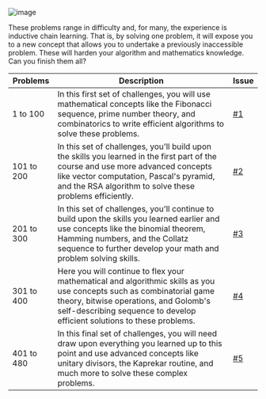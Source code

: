 ![image](https://github.com/wesleydmscn-docs/fcc-project-euler/assets/124368605/f91cfaef-b0b5-4d33-8fbe-f7b0774feefc)

These problems range in difficulty and, for many, the experience is inductive chain learning.
That is, by solving one problem, it will expose you to a new concept that allows you to undertake a previously inaccessible problem. 
These will harden your algorithm and mathematics knowledge. Can you finish them all?

| Problems   | Description                                                                                                                                                                                                                                | Issue                                                                |
| ---------- | ------------------------------------------------------------------------------------------------------------------------------------------------------------------------------------------------------------------------------------------ | -------------------------------------------------------------------- |
| 1 to 100   | In this first set of challenges, you will use mathematical concepts like the Fibonacci sequence, prime number theory, and combinatorics to write efficient algorithms to solve these problems.                                             | [#1](https://github.com/wesleydmscn-docs/fcc-project-euler/issues/1) |
| 101 to 200 | In this set of challenges, you'll build upon the skills you learned in the first part of the course and use more advanced concepts like vector computation, Pascal's pyramid, and the RSA algorithm to solve these problems efficiently.   | [#2](https://github.com/wesleydmscn-docs/fcc-project-euler/issues/2) |
| 201 to 300 | In this set of challenges, you'll continue to build upon the skills you learned earlier and use concepts like the binomial theorem, Hamming numbers, and the Collatz sequence to further develop your math and problem solving skills.     | [#3](https://github.com/wesleydmscn-docs/fcc-project-euler/issues/3) |
| 301 to 400 | Here you will continue to flex your mathematical and algorithmic skills as you use concepts such as combinatorial game theory, bitwise operations, and Golomb's self-describing sequence to develop efficient solutions to these problems. | [#4](https://github.com/wesleydmscn-docs/fcc-project-euler/issues/4) |
| 401 to 480 | In this final set of challenges, you will need draw upon everything you learned up to this point and use advanced concepts like unitary divisors, the Kaprekar routine, and much more to solve these complex problems.                     | [#5](https://github.com/wesleydmscn-docs/fcc-project-euler/issues/5) |
